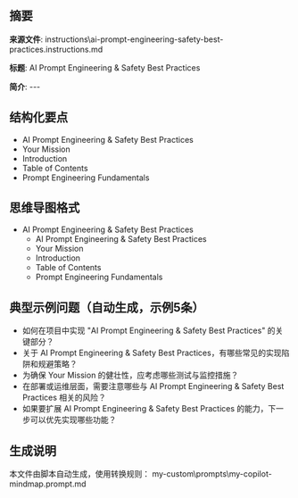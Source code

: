 ## 摘要

**来源文件**: instructions\ai-prompt-engineering-safety-best-practices.instructions.md

**标题**: AI Prompt Engineering & Safety Best Practices

**简介**: ---

## 结构化要点

- AI Prompt Engineering & Safety Best Practices
- Your Mission
- Introduction
- Table of Contents
- Prompt Engineering Fundamentals

## 思维导图格式

- AI Prompt Engineering & Safety Best Practices
  - AI Prompt Engineering & Safety Best Practices
  - Your Mission
  - Introduction
  - Table of Contents
  - Prompt Engineering Fundamentals

## 典型示例问题（自动生成，示例5条）

- 如何在项目中实现 "AI Prompt Engineering & Safety Best Practices" 的关键部分？
- 关于 AI Prompt Engineering & Safety Best Practices，有哪些常见的实现陷阱和规避策略？
- 为确保 Your Mission 的健壮性，应考虑哪些测试与监控措施？
- 在部署或运维层面，需要注意哪些与 AI Prompt Engineering & Safety Best Practices 相关的风险？
- 如果要扩展 AI Prompt Engineering & Safety Best Practices 的能力，下一步可以优先实现哪些功能？

## 生成说明

本文件由脚本自动生成，使用转换规则： my-custom\prompts\my-copilot-mindmap.prompt.md
